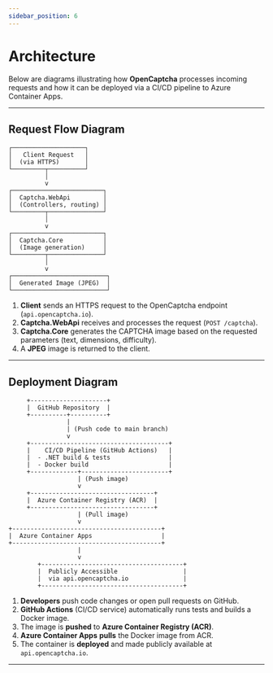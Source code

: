 ```yaml
---
sidebar_position: 6
---
```


# Architecture

Below are diagrams illustrating how **OpenCaptcha** processes incoming requests and how it can be deployed via a CI/CD pipeline to Azure Container Apps.

---

## Request Flow Diagram

```
┌────────────────────┐
│   Client Request   │
│  (via HTTPS)       │
└─────────┬──────────┘
          │
          v
┌─────────────────────────┐
│  Captcha.WebApi         │
│  (Controllers, routing) │
└─────────┬───────────────┘
          │
          v
┌─────────────────────────┐
│  Captcha.Core           │
│  (Image generation)     │
└─────────┬───────────────┘
          │
          v
┌──────────────────────────┐
│  Generated Image (JPEG)  │
└──────────────────────────┘
```

1. **Client** sends an HTTPS request to the OpenCaptcha endpoint (`api.opencaptcha.io`).
2. **Captcha.WebApi** receives and processes the request (`POST /captcha`).
3. **Captcha.Core** generates the CAPTCHA image based on the requested parameters (text, dimensions, difficulty).
4. A **JPEG** image is returned to the client.

---

## Deployment Diagram

```
     +---------------------+
     |  GitHub Repository  |
     +----------+----------+
                |
                | (Push code to main branch)
                v
     +--------------------------------------+
     |    CI/CD Pipeline (GitHub Actions)   |
     |  - .NET build & tests                |
     |  - Docker build                      |
     +-------------+------------------------+
                   | (Push image)
                   v
     +----------------------------------+
     |  Azure Container Registry (ACR)  |
     +----------------------------------+
                   | (Pull image)
                   v
+-----------------------------------------+
|  Azure Container Apps                   |
+-----------------------------------------+
                   |
                   v
        +---------------------------------------+
        |  Publicly Accessible                  |
        |  via api.opencaptcha.io               |
        +---------------------------------------+
```

1. **Developers** push code changes or open pull requests on GitHub.
2. **GitHub Actions** (CI/CD service) automatically runs tests and builds a Docker image.
3. The image is **pushed** to **Azure Container Registry (ACR)**.
4. **Azure Container Apps** **pulls** the Docker image from ACR.
5. The container is **deployed** and made publicly available at `api.opencaptcha.io`.

---
